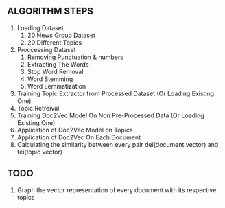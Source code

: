 ## ALGORITHM STEPS
1. Loading Dataset
   1. 20 News Group Dataset
   2. 20 Different Topics
2. Proccessing Dataset
   1. Removing Punctuation & numbers
   2. Extracting The Words
   3. Stop Word Removal
   4. Word Stemming
   5. Word Lemmatization
3. Training Topic Extractor from Processed Dataset (Or Loading Existing One)
5. Topic Retreival
6. Training Doc2Vec Model On Non Pre-Processed Data (Or Loading Existing One)
7. Application of Doc2Vec Model on Topics
8. Application of Doc2Vec On Each Document
9. Calculating the similarity between every pair dei(document vector) and tei(topic vector)

## TODO
1. Graph the vector representation of every document with its respective topics
